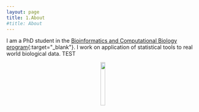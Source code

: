 ```yaml
---
layout: page
title: 1.About
#title: About
---
```



I am a PhD student in the [Bioinformatics and Computational Biology program](https://www.uidaho.edu/sci/bcb){:target="_blank"}. 
I work on application of statistical tools to real world biological data.
TEST 



<figure><center>
  <img width="17%" height="17%" src="https://martynalukaszewicz.github.io/image.png"/>
</center></figure>



